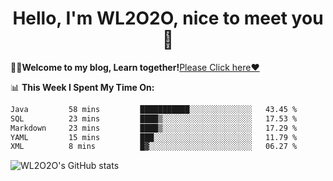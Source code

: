 <h1 align = "center">Hello, I'm WL2O2O, nice to meet you 👋</h1>

🧑‍💻**Welcome to my blog, Learn together!**[Please Click here❤️](https://wl2o2o.github.io)

📊 **This Week I Spent My Time On:**
<!--START_SECTION:waka-->

```txt
Java         58 mins         ███████████░░░░░░░░░░░░░░   43.45 %
SQL          23 mins         ████▒░░░░░░░░░░░░░░░░░░░░   17.53 %
Markdown     23 mins         ████▒░░░░░░░░░░░░░░░░░░░░   17.29 %
YAML         15 mins         ███░░░░░░░░░░░░░░░░░░░░░░   11.79 %
XML          8 mins          █▓░░░░░░░░░░░░░░░░░░░░░░░   06.27 %
```

<!--END_SECTION:waka-->

![WL2O2O's GitHub stats](https://github-readme-stats.vercel.app/api?username=wl2o2o&show_icons=true)


<!--
**WL2O2O/WL2O2O** is a ✨ _special_ ✨ repository because its `README.md` (this file) appears on your GitHub profile.

Here are some ideas to get you started:

- 🔭 I’m currently working on ...
- 🌱 I’m currently learning ...
- 👯 I’m looking to collaborate on ...
- 🤔 I’m looking for help with ...
- 💬 Ask me about ...
- 📫 How to reach me: ...
- 😄 Pronouns: ...
- ⚡ Fun fact: ...
-->
